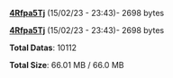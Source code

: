 [**4Rfpa5Tj**](/data/4Rfpa5Tj.txt) (15/02/23 - 23:43)- 2698 bytes

[**4Rfpa5Tj**](/data/4Rfpa5Tj.txt) (15/02/23 - 23:43)- 2698 bytes

**Total Datas**: 10112

**Total Size**: 66.01 MB / 66.0 MB